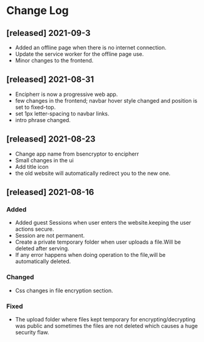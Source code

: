 # Change Log
## [released] 2021-09-3
- Added an offline page when there is no internet connection.
- Update the service worker for the offline page use.
- Minor changes to the frontend.

## [released] 2021-08-31

- Encipherr is now a progressive web app.
- few changes in the frontend; navbar hover style changed and position is set to fixed-top.
- set 1px letter-spacing to navbar links.
- intro phrase changed.



## [released] 2021-08-23

- Change app name from bsencryptor to encipherr
- Small changes in the ui
- Add title icon
- the old website will automatically redirect you to the new one.



## [released] 2021-08-16
 
### Added
- Added guest Sessions when user enters the website.keeping the user actions secure.
- Session are not permanent.
- Create a private temporary folder when user uploads a file.Will be deleted after 
serving.
- If any error happens when doing operation to the file,will be automatically deleted.


 
### Changed
- Css changes in file encryption section.

 
### Fixed
- The upload folder where files kept temporary for encrypting/decrypting was public and sometimes the files are not deleted which causes a huge security flaw.
